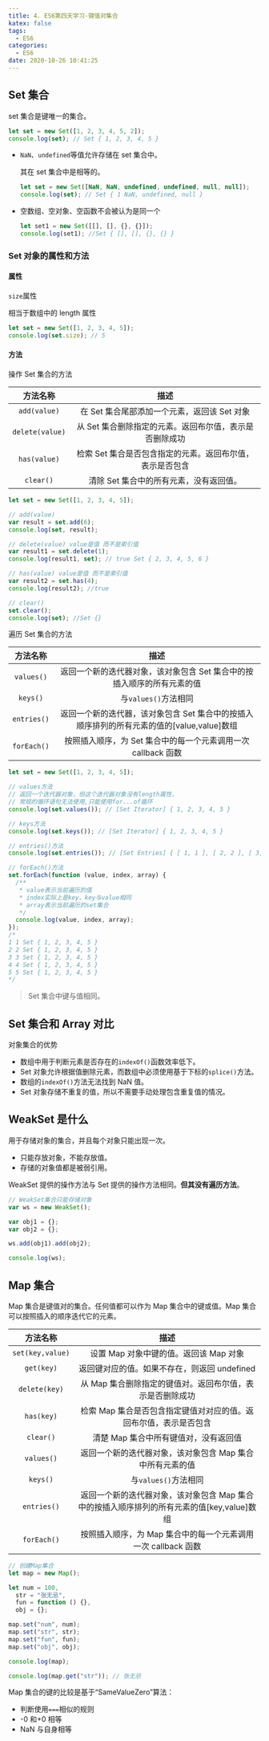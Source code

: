 ```yaml
---
title: 4. ES6第四天学习-键值对集合
katex: false
tags:
  - ES6
categories:
  - ES6
date: 2020-10-26 10:41:25
---
```


## Set 集合

set 集合是键唯一的集合。

```javascript
let set = new Set([1, 2, 3, 4, 5, 2]);
console.log(set); // Set { 1, 2, 3, 4, 5 }
```

- `NaN`、`undefined`等值允许存储在 set 集合中。

  其在 set 集合中是相等的。

  ```javascript
  let set = new Set([NaN, NaN, undefined, undefined, null, null]);
  console.log(set); // Set { 1 NaN, undefined, null }
  ```

- 空数组、空对象、空函数不会被认为是同一个

  ```javascript
  let set1 = new Set([[], [], {}, {}]);
  console.log(set1); //Set { [], [], {}, {} }
  ```

### Set 对象的属性和方法

#### 属性

`size`属性

相当于数组中的 length 属性

```javascript
let set = new Set([1, 2, 3, 4, 5]);
console.log(set.size); // 5
```

#### 方法

操作 Set 集合的方法

|    方法名称     |                           描述                            |
| :-------------: | :-------------------------------------------------------: |
|  `add(value)`   |       在 Set 集合尾部添加一个元素，返回该 Set 对象        |
| `delete(value)` |  从 Set 集合删除指定的元素。返回布尔值，表示是否删除成功  |
|  `has(value)`   | 检索 Set 集合是否包含指定的元素。返回布尔值，表示是否包含 |
|    `clear()`    |          清除 Set 集合中的所有元素，没有返回值。          |

```javascript
let set = new Set([1, 2, 3, 4, 5]);

// add(value)
var result = set.add(6);
console.log(set, result);

// delete(value) value是值 而不是索引值
var result1 = set.delete(1);
console.log(result1, set); // true Set { 2, 3, 4, 5, 6 }

// has(value) value是值 而不是索引值
var result2 = set.has(4);
console.log(result2); //true

// clear()
set.clear();
console.log(set); //Set {}
```

遍历 Set 集合的方法

|  方法名称   |                                            描述                                            |
| :---------: | :----------------------------------------------------------------------------------------: |
| `values()`  |          返回一个新的迭代器对象，该对象包含 Set 集合中的按插入顺序的所有元素的值           |
|  `keys()`   |                                    与`values()`方法相同                                    |
| `entries()` | 返回一个新的迭代器，该对象包含 Set 集合中的按插入顺序排列的所有元素的值的[value,value]数组 |
| `forEach()` |               按照插入顺序，为 Set 集合中的每一个元素调用一次 callback 函数                |

```javascript
let set = new Set([1, 2, 3, 4, 5]);

// values方法
// 返回一个迭代器对象，但这个迭代器对象没有length属性，
// 常规的循环语句无法使用,只能使用for...of循环
console.log(set.values()); // [Set Iterator] { 1, 2, 3, 4, 5 }

// keys方法
console.log(set.keys()); // [Set Iterator] { 1, 2, 3, 4, 5 }

// entries()方法
console.log(set.entries()); // [Set Entries] { [ 1, 1 ], [ 2, 2 ], [ 3, 3 ], [ 4, 4 ], [ 5, 5 ] }

// forEach()方法
set.forEach(function (value, index, array) {
  /**
   * value表示当前遍历的值
   * index实际上是key，key与value相同
   * array表示当前遍历的set集合
   */
  console.log(value, index, array);
});
/*
1 1 Set { 1, 2, 3, 4, 5 }
2 2 Set { 1, 2, 3, 4, 5 }
3 3 Set { 1, 2, 3, 4, 5 }
4 4 Set { 1, 2, 3, 4, 5 }
5 5 Set { 1, 2, 3, 4, 5 }
*/
```

> Set 集合中键与值相同。

## Set 集合和 Array 对比

对象集合的优势

- 数组中用于判断元素是否存在的`indexOf()`函数效率低下。
- Set 对象允许根据值删除元素，而数组中必须使用基于下标的`splice()`方法。
- 数组的`indexOf()`方法无法找到 NaN 值。
- Set 对象存储不重复的值，所以不需要手动处理包含重复值的情况。

## WeakSet 是什么

用于存储对象的集合，并且每个对象只能出现一次。

- 只能存放对象，不能存放值。
- 存储的对象值都是被弱引用。

WeakSet 提供的操作方法与 Set 提供的操作方法相同。**但其没有遍历方法**。

```javascript
// WeakSet集合只能存储对象
var ws = new WeakSet();

var obj1 = {};
var obj2 = {};

ws.add(obj1).add(obj2);

console.log(ws);
```

## Map 集合

Map 集合是键值对的集合。任何值都可以作为 Map 集合中的键或值。Map 集合可以按照插入的顺序迭代它的元素。

|     方法名称     |                                            描述                                            |
| :--------------: | :----------------------------------------------------------------------------------------: |
| `set(key,value)` |                           设置 Map 对象中键的值。返回该 Map 对象                           |
|    `get(key)`    |                        返回键对应的值。如果不存在，则返回 undefined                        |
|  `delete(key)`   |                 从 Map 集合删除指定的键值对。返回布尔值，表示是否删除成功                  |
|    `has(key)`    |             检索 Map 集合是否包含指定键值对对应的值。返回布尔值，表示是否包含              |
|    `clear()`     |                           清楚 Map 集合中所有键值对，没有返回值                            |
|    `values()`    |                 返回一个新的迭代器对象，该对象包含 Map 集合中所有元素的值                  |
|     `keys()`     |                                    与`values()`方法相同                                    |
|   `entries()`    | 返回一个新的迭代器对象，该对象包含 Map 集合中的按插入顺序排列的所有元素的值[key,value]数组 |
|   `forEach()`    |               按照插入顺序，为 Map 集合中的每一个元素调用一次 callback 函数                |

```javascript
// 创建Map集合
let map = new Map();

let num = 100,
  str = "张无忌",
  fun = function () {},
  obj = {};

map.set("num", num);
map.set("str", str);
map.set("fun", fun);
map.set("obj", obj);

console.log(map);

console.log(map.get("str")); // 张无忌
```

Map 集合的键的比较是基于“SameValueZero”算法：

- 判断使用`===`相似的规则
- -0 和+0 相等
- NaN 与自身相等
